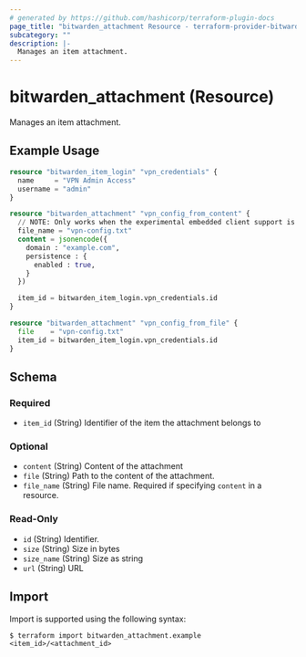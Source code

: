 ```yaml
---
# generated by https://github.com/hashicorp/terraform-plugin-docs
page_title: "bitwarden_attachment Resource - terraform-provider-bitwarden"
subcategory: ""
description: |-
  Manages an item attachment.
---
```


# bitwarden_attachment (Resource)

Manages an item attachment.

## Example Usage

```terraform
resource "bitwarden_item_login" "vpn_credentials" {
  name     = "VPN Admin Access"
  username = "admin"
}

resource "bitwarden_attachment" "vpn_config_from_content" {
  // NOTE: Only works when the experimental embedded client support is enabled
  file_name = "vpn-config.txt"
  content = jsonencode({
    domain : "example.com",
    persistence : {
      enabled : true,
    }
  })

  item_id = bitwarden_item_login.vpn_credentials.id
}

resource "bitwarden_attachment" "vpn_config_from_file" {
  file    = "vpn-config.txt"
  item_id = bitwarden_item_login.vpn_credentials.id
}
```

<!-- schema generated by tfplugindocs -->
## Schema

### Required

- `item_id` (String) Identifier of the item the attachment belongs to

### Optional

- `content` (String) Content of the attachment
- `file` (String) Path to the content of the attachment.
- `file_name` (String) File name. Required if specifying `content` in a resource.

### Read-Only

- `id` (String) Identifier.
- `size` (String) Size in bytes
- `size_name` (String) Size as string
- `url` (String) URL

## Import

Import is supported using the following syntax:

```shell
$ terraform import bitwarden_attachment.example <item_id>/<attachment_id>
```

